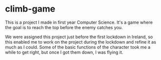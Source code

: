 # climb-game
This is a project I made in first year Computer Science. It's a game where the goal is to reach the top before the enemy catches you.

We were assigned this project just before the first lockdown in Ireland, so this enabled me to work on the project during the lockdown and refine it as much as I could.
Some of the basic functions of the character took me a while to get right, but once I got them down, I was flying it.
